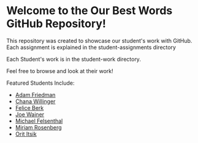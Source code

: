 # Welcome to the Our Best Words GitHub Repository! 

This repository was created to showcase our student's work with GitHub.
Each assignment is explained in the student-assignments directory

Each Student's work is in the student-work directory.

Feel free to browse and look at their work!

Featured Students Include:

* [Adam Friedman](https://github.com/Laura-Novich-OBW/student-showcase/blob/main/student-work/adam-friedman/)
* [Chana Willinger]()
* [Felice Berk]()
* [Joe Wainer]()
* [Michael Felsenthal]()
* [Miriam Rosenberg]()
* [Orit Itsik]()
